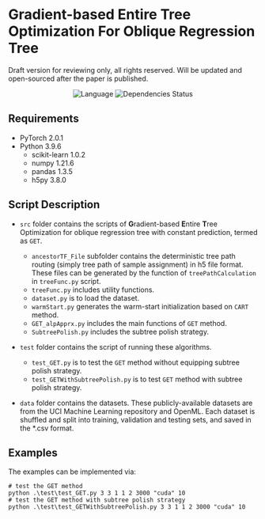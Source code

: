 # Gradient-based Entire Tree Optimization For Oblique Regression Tree
Draft version for reviewing only, all rights reserved. Will be updated and open-sourced after the paper is published.



<div align="center">

![Language](https://img.shields.io/badge/language-Python-blue?&logo=python)
![Dependencies Status](https://img.shields.io/badge/dependencies-PyTorch-brightgreen.svg)
<!-- [![License](https://img.shields.io/github/license/maoqiangqiang/decisiontreebaseline)](https://github.com/maoqiangqiang/DecisionTreeBaseline/blob/main/LICENSE) -->



</div>

## Requirements
- PyTorch 2.0.1
- Python 3.9.6
    - scikit-learn 1.0.2
    - numpy 1.21.6
    - pandas 1.3.5
    - h5py 3.8.0


## Script Description 
- `src` folder contains the scripts of **G**radient-based **E**ntire **T**ree Optimization for oblique regression tree with constant prediction, termed as `GET`. 
  - `ancestorTF_File` subfolder contains the deterministic tree path routing (simply tree path of sample assignment) in h5 file format. These files can be generated by the function of `treePathCalculation` in `treeFunc.py` script. 
  - `treeFunc.py` includes utility functions. 
  - `dataset.py` is to load the dataset. 
  - `warmStart.py` generates the warm-start initialization based on `CART` method.
  - `GET_alpApprx.py` includes the main functions of `GET` method. 
  - `SubtreePolish.py` includes the subtree polish strategy. 

- `test` folder contains the script of running these algorithms.
  - `test_GET.py` is to test the `GET` method without equipping subtree polish strategy.
  - `test_GETWithSubtreePolish.py` is to test `GET` method with subtree polish strategy. 
- `data` folder contains the datasets. These publicly-available datasets are from the UCI Machine Learning repository and OpenML. Each dataset is shuffled and split into training, validation and testing sets, and saved in the *.csv format.
## Examples 
The examples can be implemented via:
```Shell 
# test the GET method 
python .\test\test_GET.py 3 3 1 1 2 3000 "cuda" 10
# test the GET method with subtree polish strategy
python .\test\test_GETWithSubtreePolish.py 3 3 1 1 2 3000 "cuda" 10
```

